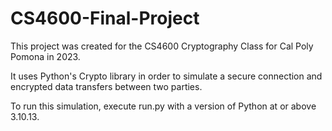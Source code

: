 # CS4600-Final-Project

This project was created for the CS4600 Cryptography Class for Cal Poly Pomona in 2023.

It uses Python's Crypto library in order to simulate a secure connection and encrypted data transfers between two parties.

To run this simulation, execute run.py with a version of Python at or above 3.10.13.